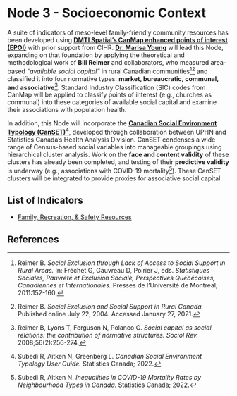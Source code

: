 # Node 3 - Socioeconomic Context

A suite of indicators of meso-level family-friendly community resources has been developed using [**DMTI Spatial’s CanMap enhanced points of interest (EPOI)**](https://www.dmtispatial.com/) with prior support from CIHR. [**Dr. Marisa Young**](https://www.marisa-young.com/) will lead this Node, expanding on that foundation by applying the theoretical and methodological work of **Bill Reimer** and collaborators, who measured area-based *“available social capital”* in rural Canadian communities[^1][^2] and classified it into four normative types: **market, bureaucratic, communal, and associative**[^3]. Standard Industry Classification (SIC) codes from CanMap will be applied to classify points of interest (e.g., churches as communal) into these categories of available social capital and examine their associations with population health.  

In addition, this Node will incorporate the [**Canadian Social Environment Typology (CanSET)**](https://www150.statcan.gc.ca/n1/en/catalogue/17200002)[^4], developed through collaboration between UPHN and Statistics Canada’s Health Analysis Division. CanSET condenses a wide range of Census-based social variables into manageable groupings using hierarchical cluster analysis. Work on the **face and content validity** of these clusters has already been completed, and testing of their **predictive validity** is underway (e.g., associations with COVID-19 mortality[^5]). These CanSET clusters will be integrated to provide proxies for associative social capital.  

## List of Indicators
- [Family, Recreation, & Safety Resources](https://github.com/csdul/socioeconomic_context/tree/main/family_recreation_and_safety_resources)
  
## References
[^1]: Reimer B. *Social Exclusion through Lack of Access to Social Support in Rural Areas.* In: Fréchet G, Gauvreau D, Poirier J, eds. *Statistiques Sociales, Pauvreté et Exclusion Sociale, Perspectives Québécoises, Canadiennes et Internationales.* Presses de l’Université de Montréal; 2011:152-160.  
[^2]: Reimer B. *Social Exclusion and Social Support in Rural Canada.* Published online July 22, 2004. Accessed January 27, 2021.  
[^3]: Reimer B, Lyons T, Ferguson N, Polanco G. *Social capital as social relations: the contribution of normative structures.* *Sociol Rev.* 2008;56(2):256-274.  
[^4]: Subedi R, Aitken N, Greenberg L. *Canadian Social Environment Typology User Guide.* Statistics Canada; 2022.  
[^5]: Subedi R, Aitken N. *Inequalities in COVID-19 Mortality Rates by Neighbourhood Types in Canada.* Statistics Canada; 2022.  
